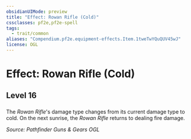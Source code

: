 ```yaml
---
obsidianUIMode: preview
title: "Effect: Rowan Rifle (Cold)"
cssclasses: pf2e,pf2e-spell
tags:
  - trait/common
aliases: "Compendium.pf2e.equipment-effects.Item.1tweTwYQuQUV45wJ"
license: OGL
---
```

# Effect: Rowan Rifle (Cold)
## Level 16
### 






The _Rowan Rifle_'s damage type changes from its current damage type to cold. On the next sunrise, the _Rowan Rifle_ returns to dealing fire damage.

*Source: Pathfinder Guns & Gears*
*OGL*